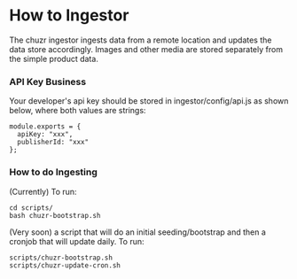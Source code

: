 How to Ingestor
===============

The chuzr ingestor ingests data from a remote location and
updates the data store accordingly.  Images and other media  are
stored separately from the simple product data.


### API Key Business

Your developer's api key should be stored in ingestor/config/api.js as shown below,
where both values are strings:


    module.exports = {
      apiKey: "xxx",
      publisherId: "xxx"
    };

### How to do Ingesting

(Currently) To run:

    cd scripts/
    bash chuzr-bootstrap.sh

(Very soon) a script that will do an initial seeding/bootstrap
and then a cronjob that will update daily. To run:

    scripts/chuzr-bootstrap.sh
    scripts/chuzr-update-cron.sh
